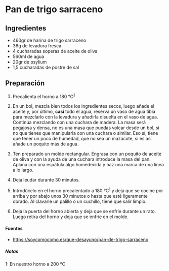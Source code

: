 # Pan de trigo sarraceno

## Ingredientes

-   460gr de harina de trigo sarraceno
-   36g de levadura fresca
-   4 cucharadas soperas de aceite de oliva
-   560ml de agua
-   20gr de psylium
-   1,5 cucharadas de postre de sal

## Preparación

1.  Precalienta el horno a 180 °C<sup>[1](#footnote1)</sup>

2.  En un bol, mezcla bien todos los ingredientes secos, luego añade el aceite y, por último, **casi** todo el agua, reserva un vaso de agua tibia para mezclarlo con la levadura y añadirla disuelta en el vaso de agua.  Continúa mezclando con una cuchara de madera. La masa será pegajosa y densa, no es una masa que puedas volcar desde un bol, si no que tienes que manipularla con una cuchara o similar. Eso sí, tiene que tener un poco de humedad, que no sea un mazacote, si es así añade un poquito más de agua.

3.  Ten preparado un molde rectangular. Engrasa con un poquito de aceite de oliva y con la ayuda de una cuchara introduce la masa del pan. Aplana con una espátula algo humedecida y haz una marca de una línea a lo largo.

4. Deja leudar durante 30 minutos.

5.  Introdúcelo en el horno precalentado a 180 °C<sup>[1](#footnote1)</sup> y deja que se cocine por arriba y por abajo unos 30 minutos o hasta que esté ligeramente dorado. Al clavarle un palillo o un cuchillo, tiene que salir limpio.

6.  Deja la puerta del horno abierta y deja que se enfríe durante un rato. Luego retira del horno y deja que se enfríe en el molde.

#### Fuentes

-   <https://soycomocomo.es/que-desayuno/pan-de-trigo-sarraceno>

##### Notas
<a name="footnote1">1</a>: En nuestro horno a 200 °C
